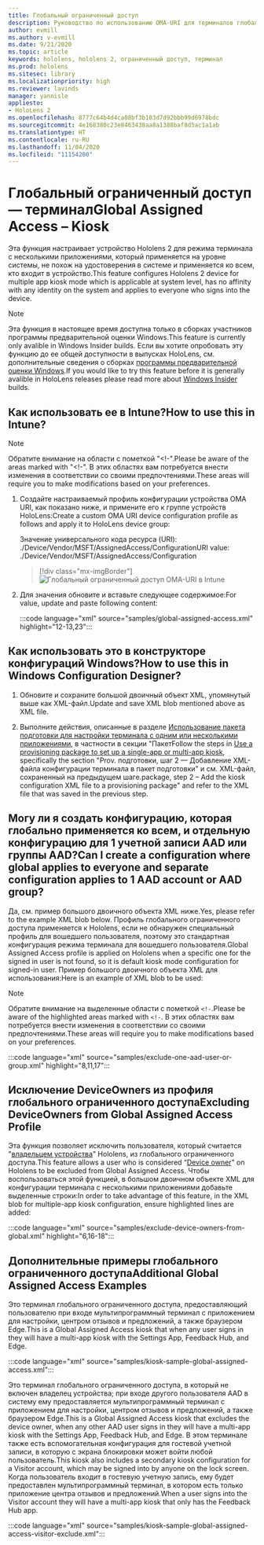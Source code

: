 ```yaml
---
title: Глобальный ограниченный доступ
description: Руководство по использованию OMA-URI для терминалов глобального ограниченного доступа
author: evmill
ms.author: v-evmill
ms.date: 9/21/2020
ms.topic: article
keywords: hololens, hololens 2, ограниченный доступ, терминал
ms.prod: hololens
ms.sitesec: library
ms.localizationpriority: high
ms.reviewer: lavinds
manager: yannisle
appliesto:
- HoloLens 2
ms.openlocfilehash: 8777c64b4d4ca08bf3b103d7d92bbb99d6978bdc
ms.sourcegitcommit: 4e168380c23e8463438aa8a1388baf8d5ac1a1ab
ms.translationtype: HT
ms.contentlocale: ru-RU
ms.lasthandoff: 11/04/2020
ms.locfileid: "11154200"
---
```

# <span data-ttu-id="ed710-104">Глобальный ограниченный доступ — терминал</span><span class="sxs-lookup"><span data-stu-id="ed710-104">Global Assigned Access – Kiosk</span></span>

<span data-ttu-id="ed710-105">Эта функция настраивает устройство Hololens 2 для режима терминала с несколькими приложениями, который применяется на уровне системы, не похож на удостоверения в системе и применяется ко всем, кто входит в устройство.</span><span class="sxs-lookup"><span data-stu-id="ed710-105">This feature configures Hololens 2 device for multiple app kiosk mode which is applicable at system level, has no affinity with any identity on the system and applies to everyone who signs into the device.</span></span> 

> [!NOTE]
> <span data-ttu-id="ed710-106">Эта функция в настоящее время доступна только в сборках участников программы предварительной оценки Windows.</span><span class="sxs-lookup"><span data-stu-id="ed710-106">This feature is currently only avalible in Windows Insider builds.</span></span> <span data-ttu-id="ed710-107">Если вы хотите опробовать эту функцию до ее общей доступности в выпусках HoloLens, см. дополнительные сведения о сборках [программы предварительной оценки Windows](hololens-insider.md).</span><span class="sxs-lookup"><span data-stu-id="ed710-107">If you would like to try this feature before it is generally avalible in HoloLens releases please read more about [Windows Insider](hololens-insider.md) builds.</span></span>
 
## <span data-ttu-id="ed710-108">Как использовать ее в Intune?</span><span class="sxs-lookup"><span data-stu-id="ed710-108">How to use this in Intune?</span></span> 

> [!NOTE]
> <span data-ttu-id="ed710-109">Обратите внимание на области с пометкой "<!-".</span><span class="sxs-lookup"><span data-stu-id="ed710-109">Please be aware of the areas marked with "<!-".</span></span> <span data-ttu-id="ed710-110">В этих областях вам потребуется внести изменения в соответствии со своими предпочтениями.</span><span class="sxs-lookup"><span data-stu-id="ed710-110">These areas will require you to make modifications based on your preferences.</span></span> 

1.  <span data-ttu-id="ed710-111">Создайте настраиваемый профиль конфигурации устройства OMA URI, как показано ниже, и примените его к группе устройств HoloLens:</span><span class="sxs-lookup"><span data-stu-id="ed710-111">Create a custom OMA URI device configuration profile as follows and apply it to HoloLens device group:</span></span> 

    <span data-ttu-id="ed710-112">Значение универсального кода ресурса (URI): ./Device/Vendor/MSFT/AssignedAccess/Configuration</span><span class="sxs-lookup"><span data-stu-id="ed710-112">URI value: ./Device/Vendor/MSFT/AssignedAccess/Configuration</span></span>
   
    > [!div class="mx-imgBorder"]
    > ![Глобальный ограниченный доступ OMA-URI в Intune](images/global-assigned-access-omauri.png)

2.  <span data-ttu-id="ed710-114">Для значения обновите и вставьте следующее содержимое:</span><span class="sxs-lookup"><span data-stu-id="ed710-114">For value, update and paste following content:</span></span> 

    :::code language="xml" source="samples/global-assigned-access.xml" highlight="12-13,23":::

## <span data-ttu-id="ed710-115">Как использовать это в конструкторе конфигураций Windows?</span><span class="sxs-lookup"><span data-stu-id="ed710-115">How to use this in Windows Configuration Designer?</span></span> 
 
1.  <span data-ttu-id="ed710-116">Обновите и сохраните большой двоичный объект XML, упомянутый выше как XML-файл.</span><span class="sxs-lookup"><span data-stu-id="ed710-116">Update and save XML blob mentioned above as XML file.</span></span> 

2.  <span data-ttu-id="ed710-117">Выполните действия, описанные в разделе [Использование пакета подготовки для настройки терминала с одним или несколькими приложениями](https://docs.microsoft.com/hololens/hololens-kiosk#use-a-provisioning-package-to-set-up-a-single-app-or-multi-app-kiosk), в частности в секции "Пакет</span><span class="sxs-lookup"><span data-stu-id="ed710-117">Follow the steps in [Use a provisioning package to set up a single-app or multi-app kiosk](https://docs.microsoft.com/hololens/hololens-kiosk#use-a-provisioning-package-to-set-up-a-single-app-or-multi-app-kiosk), specifically the section "Prov.</span></span> <span data-ttu-id="ed710-118">подготовки, шаг 2 — Добавление XML-файла конфигурации терминала в пакет подготовки" и см. XML-файл, сохраненный на предыдущем шаге.</span><span class="sxs-lookup"><span data-stu-id="ed710-118">package, step 2 – Add the kiosk configuration XML file to a provisioning package" and refer to the XML file that was saved in the previous step.</span></span> 

## <span data-ttu-id="ed710-119">Могу ли я создать конфигурацию, которая глобально применяется ко всем, и отдельную конфигурацию для 1 учетной записи AAD или группы AAD?</span><span class="sxs-lookup"><span data-stu-id="ed710-119">Can I create a configuration where global applies to everyone and separate configuration applies to 1 AAD account or AAD group?</span></span> 

<span data-ttu-id="ed710-120">Да, см. пример большого двоичного объекта XML ниже.</span><span class="sxs-lookup"><span data-stu-id="ed710-120">Yes, please refer to the example XML blob below.</span></span> <span data-ttu-id="ed710-121">Профиль глобального ограниченного доступа применяется к Hololens, если не обнаружен специальный профиль для вошедшего пользователя, поэтому это стандартная конфигурация режима терминала для вошедшего пользователя.</span><span class="sxs-lookup"><span data-stu-id="ed710-121">Global Assigned Access profile is applied on Hololens when a specific one for the signed in user is not found, so it is default kiosk mode configuration for signed-in user.</span></span> <span data-ttu-id="ed710-122">Пример большого двоичного объекта XML для использования:</span><span class="sxs-lookup"><span data-stu-id="ed710-122">Here is an example of XML blob to be used:</span></span> 

> [!NOTE]
> <span data-ttu-id="ed710-123">Обратите внимание на выделенные области с пометкой `<!-`.</span><span class="sxs-lookup"><span data-stu-id="ed710-123">Please be aware of the highlighted areas marked with `<!-`.</span></span> <span data-ttu-id="ed710-124">В этих областях вам потребуется внести изменения в соответствии со своими предпочтениями.</span><span class="sxs-lookup"><span data-stu-id="ed710-124">These areas will require you to make modifications based on your preferences.</span></span> 

 :::code language="xml" source="samples/exclude-one-aad-user-or-group.xml" highlight="8,11,17":::

## <span data-ttu-id="ed710-125">Исключение DeviceOwners из профиля глобального ограниченного доступа</span><span class="sxs-lookup"><span data-stu-id="ed710-125">Excluding DeviceOwners from Global Assigned Access Profile</span></span>

<span data-ttu-id="ed710-126">Эта функция позволяет исключить пользователя, который считается "[владельцем устройства](security-adminless-os.md)" Hololens, из глобального ограниченного доступа.</span><span class="sxs-lookup"><span data-stu-id="ed710-126">This feature allows a user who is considered “[Device owner](security-adminless-os.md)" on Hololens to be excluded from Global Assigned Access.</span></span> <span data-ttu-id="ed710-127">Чтобы воспользоваться этой функцией, в большом двоичном объекте XML для конфигурации терминала с несколькими приложениями добавьте выделенные строки:</span><span class="sxs-lookup"><span data-stu-id="ed710-127">In order to take advantage of this feature, in the XML blob for multiple-app kiosk configuration, ensure highlighted lines are added:</span></span> 

 :::code language="xml" source="samples/exclude-device-owners-from-global.xml" highlight="6,16-18":::
 
## <span data-ttu-id="ed710-128">Дополнительные примеры глобального ограниченного доступа</span><span class="sxs-lookup"><span data-stu-id="ed710-128">Additional Global Assigned Access Examples</span></span>

<span data-ttu-id="ed710-129">Это терминал глобального ограниченного доступа, предоставляющий пользователю при входе мультипрограммный терминал с приложением для настройки, центром отзывов и предложений, а также браузером Edge.</span><span class="sxs-lookup"><span data-stu-id="ed710-129">This is a Global Assigned Access kiosk that when any user signs in they will have a multi-app kiosk with the Settings App, Feedback Hub, and Edge.</span></span>

:::code language="xml" source="samples/kiosk-sample-global-assigned-access.xml":::

<span data-ttu-id="ed710-130">Это терминал глобального ограниченного доступа, в который не включен владелец устройства; при входе другого пользователя AAD в систему ему предоставляется мультипрограммный терминал с приложением для настройки, центром отзывов и предложений, а также браузером Edge.</span><span class="sxs-lookup"><span data-stu-id="ed710-130">This is a Global Assigned Access kiosk that excludes the device owner, when any other AAD user signs in they will have a multi-app kiosk with the Settings App, Feedback Hub, and Edge.</span></span> <span data-ttu-id="ed710-131">В этом терминале также есть вспомогательная конфигурация для гостевой учетной записи, в которую с экрана блокировки может войти любой пользователь.</span><span class="sxs-lookup"><span data-stu-id="ed710-131">This kiosk also includes a secondary kiosk configuration for a Visitor account, which may be signed into by anyone on the lock screen.</span></span> <span data-ttu-id="ed710-132">Когда пользователь входит в гостевую учетную запись, ему будет предоставлен мультипрограммный терминал, в котором есть только приложение центра отзывов и предложений.</span><span class="sxs-lookup"><span data-stu-id="ed710-132">When a user signs into the Visitor account they will have a multi-app kiosk that only has the Feedback Hub app.</span></span>

:::code language="xml" source="samples/kiosk-sample-global-assigned-access-visitor-exclude.xml":::


